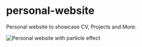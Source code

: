 # personal-website
Personal website to showcase CV, Projects and More.

![Personal website with particle effect]('/assets/images/website-screenshot.png')

